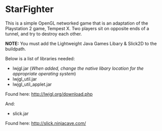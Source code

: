StarFighter
===========

This is a simple OpenGL networked game that is an adaptation of the Playstation 2 game, Tempest X.  Two players sit on
opposite ends of a tunnel, and try to destroy each other.

**NOTE:** You must add the Lightweight Java Games Libary & Slick2D to the buildpath.

Below is a list of libraries needed:

* lwjgl.jar (*When added, change the native libary location for the appropriate operating system*)
* lwjgl_util.jar
* lwjgl_util_applet.jar

Found here: http://lwjgl.org/download.php

And: 

* slick.jar

Found here: http://slick.ninjacave.com/
